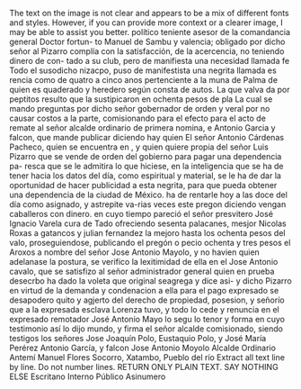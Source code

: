The text on the image is not clear and appears to be a mix of different fonts and styles. However, if you can provide more context or a clearer image, I may be able to assist you better.
político teniente asesor de la comandancia general Doctor fortun-
to Manuel de Sambu y valencia; obligado por dicho señor al Pizarro
complía con la satisfacción, de la acercencia, no teniendo dinero de
con-
tado a su club, pero de manifiesta una necesidad llamada fe
Todo el susodicho nizacpo, puso de manifestista una negrita llamada es
rencia como de quatro a cinco anos pertenciente a la muna de Palma
de quien es quaderado y heredero según consta de autos. La que valva
da por peptitos resulto que la sustipicaron en ochenta pesos de pla
La cual se mando preguntas por dicho señor gobernador de orden y veral por no causar costos a la parte, comisionando para el efecto para el acto de remate al señor alcalde ordinario de primera nomina, e Antonio Garcia y falcon, que mande publicar diciendo hay quien
El señor Antonio Cárdenas Pacheco, quien se encuentra en , y quien quiere propia del señor Luis Pizarro que se vende de orden del gobierno para pagar una dependencia pa- resca que se le admitira lo que hiciese, en la inteligencia que se ha de tener hacia los datos del día, como espiritual y material, se le ha de dar la oportunidad de hacer publicidad a esta negrita, para que pueda obtener una dependencia de la ciudad de México.
ha de rentarle hoy a las doce del día como asignado, y astrepite va-rias veces este pregon diciendo vengan caballeros con dinero. en cuyo tiempo pareció el señor presvitero José Ignacio Varela cura de Tado ofreciendo sesenta palacanes, mesjor Nicolas Roxas a
gatancos y julian fernandez la mejoro hasta los ochenta pesos del valo, proseguiendose, publicando el pregón o pecio ochenta y tres pesos el Aroxos a nombre del señor Jose Antonio Mayolo, y no havien quien adelanase la postura, se verifico la lexitimidad de ella en el
Jose Antonio
cavalo, que se satisfizo al señor administrador general quien en prueba desecrbo ha dado la voleta que original seagrega y dice asi- y dicho Pizarro en virtud de la demanda y condenacion a ella para el pago expresado se desapodero quito y agjerto del derecho de propiedad,
posesion,
y señorío que a la expresada esclava Lorenza tuvo,
y todo lo cede y renuncia en el expresado remotador José Antonio Mayo
lo segu lo tenor y forma en cuyo testimonio así lo dijo mundo,
y firma el señor alcalde comisionado, siendo testigos los señores
Jose Joaquín Polo, Eustaquio Polo, y José María Perérez
Antonio García, y falcon
Jose Antonio Moyolo
Alcalde Ordinario
Antemí Manuel Flores
Socorro, Xatambo, Pueblo del río
Extract all text line by line. Do not number lines. RETURN ONLY PLAIN TEXT. SAY NOTHING ELSE
Escritano Interno Público Asinumero